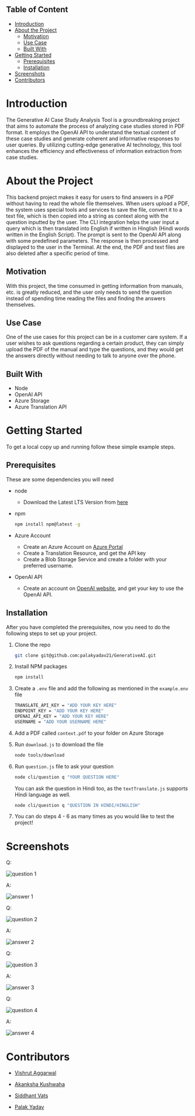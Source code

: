 ## Table of Content

- [Introduction](#introduction)
- [About the Project](#about-the-project)
    - [Motivation](#motivation)
    - [Use Case](#use-case)
    - [Built With](#built-with)
- [Getting Started](#getting-started)
    - [Prerequisites](#prerequisites)
    - [Installation](#installation)
- [Screenshots](#screenshots)
- [Contributors](#contributors)

# Introduction

The Generative AI Case Study Analysis Tool is a groundbreaking project that aims to automate the process of analyzing case studies stored in PDF format. It employs the OpenAI API to understand the textual content of these case studies and generate coherent and informative responses to user queries. By utilizing cutting-edge generative AI technology, this tool enhances the efficiency and effectiveness of information extraction from case studies.

# About the Project 

This backend project makes it easy for users to find answers in a PDF without having to read the whole file themselves. When users upload a PDF, the system uses special tools and services to save the file, convert it to a text file, which is then copied into a string as context along with the question inputted by the user. The CLI integration helps the user input a query which is then translated into English if written in Hinglish (Hindi words written in the English Script). The prompt is sent to the OpenAI API along with some predefined parameters. The response is then processed and displayed to the user in the Terminal. At the end, the PDF and text files are also deleted after a specific period of time.


## Motivation

With this project, the time consumed in getting information from manuals, etc. is greatly reduced, and the user only needs to send the question instead of spending time reading the files and finding the answers themselves. 


## Use Case

One of the use cases for this project can be in a customer care system. If a user wishes to ask questions regarding a certain product, they can simply upload the PDF of the manual and type the questions, and they would get the answers directly without needing to talk to anyone over the phone.


## Built With

- Node
- OpenAI API
- Azure Storage
- Azure Translation API


# Getting Started

To get a local copy up and running follow these simple example steps.

## Prerequisites

These are some dependencies you will need
* node
    - Download the Latest LTS Version from [here](https://nodejs.org/en/download)

* npm

  ```sh
  npm install npm@latest -g
  ```

* Azure Account
    - Create an Azure Account on [Azure Portal](https://portal.azure.com/) 
    - Create a Translation Resource, and get the API key
    - Create a Blob Storage Service and create a folder with your preferred username.

* OpenAI API 
    - Create an account on [OpenAI website](https://openai.com/), and get your key to use the OpenAI API.

## Installation

After you have completed the prerequisites, now you need to do the following steps to set up your project.

1. Clone the repo

   ```sh
   git clone git@github.com:palakyadav21/GenerativeAI.git
   ````

2. Install NPM packages

   ```sh
   npm install
   ```

3. Create a `.env` file and add the following as mentioned in the `example.env` file

    ```sh
    TRANSLATE_API_KEY = "ADD YOUR KEY HERE"
    ENDPOINT_KEY = "ADD YOUR KEY HERE"
    OPENAI_API_KEY = "ADD YOUR KEY HERE"
    USERNAME = "ADD YOUR USERNAME HERE"
    ```

4. Add a PDF called `context.pdf` to your folder on Azure Storage

5. Run `download.js` to download the file

    ```sh
    node tools/download
    ```

6. Run `question.js` file to ask your question

    ```sh
    node cli/question q "YOUR QUESTION HERE"
    ```

    You can ask the question in Hindi too, as the `textTranslate.js` supports Hindi language as well.

    ```sh
    node cli/question q "QUESTION IN HINDI/HINGLISH"
    ```

7. You can do steps 4 - 6 as many times as you would like to test the project!

# Screenshots

Q:

![question 1](./images/q1.png)

A:

![answer 1](./images/a1.png)


Q:

![question 2](./images/q2.png)

A:

![answer 2](./images/a2.png)


Q:

![question 3](./images/q3.png)

A:

![answer 3](./images/a3.png)


Q:

![question 4](./images/q4.png)

A:

![answer 4](./images/a4.png)




# Contributors

- [Vishrut Aggarwal](https://github.com/VishrutAggarwal/)

- [Akanksha Kushwaha](https://github.com/aku1310/)

- [Siddhant Vats](https://github.com/siddhantvats05/)

- [Palak Yadav](https://github.com/palakyadav21/)
